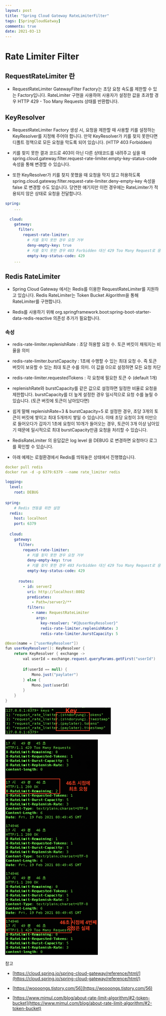 ```yaml
---
layout: post
title: "Spring Cloud Gateway RateLimiterFilter"
tags: [SpringCloudGatway]
comments: true
date: 2021-03-13
---
```



# Rate Limiter Filter

## RequestRateLimiter 란

- RequestRateLimiter GatewayFilter Factory는 초당 요청 속도를 제한할 수 있는 Factory입니다. RateLimiter 구현을 사용하여 사용자가 설정한 값을 초과할 경우 HTTP 429 - Too Many Requests 상태를 반환합니다.

## KeyResolver

- RequestRateLimiter Factory 생성 시, 요청을 제한할 때 사용할 키를 설정하는 KeyResolver를 지정해 주어야 합니다. 만약 KeyResolver가 키를 찾지 못한다면 디폴트 정책으로 모든 요청을 막도록 되어 있습니다. (HTTP 403 Forbidden)

- 키를 찾지 못한 결과 코드로 403이 아닌 다른 상태코드를 내려주고 싶을 때 spring.cloud.gateway.filter.request-rate-limiter.empty-key-status-code 속성을 통해 변경할 수 있습니다.

- 또한 KeyResolver가 키를 찾지 못했을 때 요청을 막지 않고 허용하도록 spring.cloud.gateway.filter.request-rate-limiter.deny-empty-key 속성을 false 로 변경할 수도 있습니다. 당연한 얘기지만 이런 경우에는 RateLimiter가 적용되지 않은 상태로 요청을 전달합니다.

```yaml
spring:
	...

  cloud:
    gateway:
      filter:
        request-rate-limiter:
          # 키를 찾지 못한 경우 요청 거부
          deny-empty-key: true
          # 키를 찾지 못한 경우 403 Forbidden 대신 429 Too Many Request로 응답
          empty-key-status-code: 429
	...
```

 

## Redis RateLimiter

- Spring Cloud Gateway 에서는 Redis를 이용한 RequestRateLimiter를 지원하고 있습니다. Redis RateLimiter는 Token Bucket Algorithm을 통해 RateLimiter를 구현합니다. 

- Redis를 사용하기 위해 org.springframework.boot:spring-boot-starter-data-redis-reactive 의존성 추가가 필요합니다.

### 속성

- redis-rate-limiter.replenishRate : 초당 허용할 요청 수. 토큰 버킷이 채워지는 비율을 의미

- redis-rate-limiter.burstCapacity : 1초에 수행할 수 있는 최대 요청 수. 즉 토큰 버킷이 보유할 수 있는 최대 토큰 수를 의미. 이 값을 0으로 설정하면 모든 요청 차단

- redis-rate-limiter.requestedTokens : 각 요청에 필요한 토큰 수 (default 1개)

- replenishRate와 burstCapacity를 같은 값으로 설정하면 일정한 비율로 요청을 제한합니다. burstCapacity를 더 높게 설정한 경우 일시적으로 요청 수를 늘릴 수 있습니다. (토큰 버킷에 토큰이 남아있다면)

- 쉽게 말해 replenishRate=3 & burstCapacity=5 로 설정한 경우, 초당 3개의 토큰이 버킷에 쌓이고 최대 5개까지 쌓일 수 있습니다. 이때 초당 요청이 3개 미만으로 들어오다가 갑자기 1초에 요청이 10개가 들어오는 경우, 토큰이 3개 이상 남아있기 때문에 일시적으로 최대 burstCapacity만큼 요청을 처리할 수 있습니다.

- RedisRateLimiter 의 응답값은 log level 을 DEBUG 로 변경하면 요청마다 로그를 확인할 수 있습니다.

- 아래 예제는 로컬환경에서 Redis를 띄워놓은 상태에서 진행했습니다. 

```yaml
docker pull redis
docker run -d -p 6379:6379 --name rate_limiter redis
```

```yaml
logging:
  level:
    root: DEBUG

spring:
	# Redis 연동을 위한 설정
  redis:
    host: localhost
    port: 6379

  cloud:
    gateway:
      filter:
        request-rate-limiter:
          # 키를 찾지 못한 경우 요청 거부
          deny-empty-key: true
          # 키를 찾지 못한 경우 403 Forbidden 대신 429 Too Many Request로 응답
          empty-key-status-code: 429

      routes:
        - id: server2
          uri: http://localhost:8082
          predicates:
            - Path=/server2/**
          filters:
            - name: RequestRateLimiter
              args:
                key-resolver: "#{@userKeyResolver}"
                redis-rate-limiter.replenishRate: 3
                redis-rate-limiter.burstCapacity: 5
```

```java
@Bean(name = ["userKeyResolver"])
fun userKeyResolver(): KeyResolver {
    return KeyResolver { exchange ->
        val userId = exchange.request.queryParams.getFirst("userId")

        if(userId == null) {
            Mono.just("paylater")
        } else {
            Mono.just(userId)
        }
    }
}
```

![No image](/assets/posts/20210313/RateLimiterKey.png)

![No image](/assets/posts/20210313/RateLimiterResult.png)

참고

- [https://cloud.spring.io/spring-cloud-gateway/reference/html/](https://cloud.spring.io/spring-cloud-gateway/reference/html/)

- [https://woooongs.tistory.com/56](https://woooongs.tistory.com/56)

- [https://www.mimul.com/blog/about-rate-limit-algorithm/#2-token-bucket](https://www.mimul.com/blog/about-rate-limit-algorithm/#2-token-bucket)

